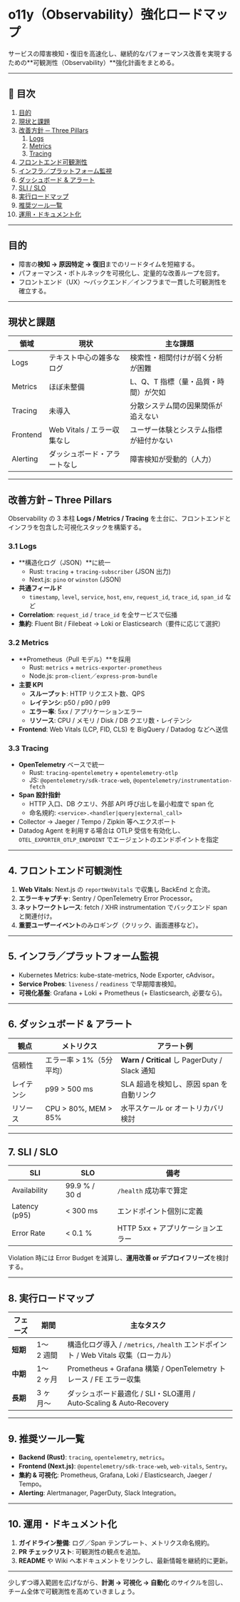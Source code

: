 # o11y（Observability）強化ロードマップ

サービスの障害検知・復旧を高速化し、継続的なパフォーマンス改善を実現するための**可観測性（Observability）**強化計画をまとめる。

---

## 📑 目次

1. [目的](#目的)
2. [現状と課題](#現状と課題)
3. [改善方針 ─ Three Pillars](#改善方針--three-pillars)
   1. [Logs](#31-logs)
   2. [Metrics](#32-metrics)
   3. [Tracing](#33-tracing)
4. [フロントエンド可観測性](#4-フロントエンド可観測性)
5. [インフラ／プラットフォーム監視](#5-インフラプラットフォーム監視)
6. [ダッシュボード & アラート](#6-ダッシュボード--アラート)
7. [SLI / SLO](#7-sli--slo)
8. [実行ロードマップ](#8-実行ロードマップ)
9. [推奨ツール一覧](#9-推奨ツール一覧)
10. [運用・ドキュメント化](#10-運用ドキュメント化)

---

## 目的

* 障害の**検知 → 原因特定 → 復旧**までのリードタイムを短縮する。
* パフォーマンス・ボトルネックを可視化し、定量的な改善ループを回す。
* フロントエンド（UX）〜バックエンド／インフラまで一貫した可観測性を確立する。

---

## 現状と課題

| 領域 | 現状 | 主な課題 |
|------|------|-----------|
| Logs | テキスト中心の雑多なログ | 検索性・相関付けが弱く分析が困難 |
| Metrics | ほぼ未整備 | L、Q、T 指標（量・品質・時間）が欠如 |
| Tracing | 未導入 | 分散システム間の因果関係が追えない |
| Frontend | Web Vitals / エラー収集なし | ユーザー体験とシステム指標が紐付かない |
| Alerting | ダッシュボード・アラートなし | 障害検知が受動的（人力）|

---

## 改善方針 – Three Pillars

Observability の 3 本柱 **Logs / Metrics / Tracing** を土台に、フロントエンドとインフラを包含した可視化スタックを構築する。

### 3.1 Logs

* **構造化ログ（JSON）**に統一
  * Rust: `tracing` + `tracing-subscriber` (JSON 出力)
  * Next.js: `pino` or `winston` (JSON)
* **共通フィールド**
  * `timestamp`, `level`, `service`, `host`, `env`, `request_id`, `trace_id`, `span_id` など
* **Correlation**: `request_id` / `trace_id` を全サービスで伝播
* **集約**: Fluent Bit / Filebeat → Loki or Elasticsearch（要件に応じて選択）

### 3.2 Metrics

* **Prometheus（Pull モデル）**を採用
  * Rust: `metrics` + `metrics-exporter-prometheus`
  * Node.js: `prom-client`／`express-prom-bundle`
* **主要 KPI**
  * **スループット**: HTTP リクエスト数、QPS
  * **レイテンシ**: p50 / p90 / p99
  * **エラー率**: 5xx / アプリケーションエラー
  * **リソース**: CPU / メモリ / Disk / DB クエリ数・レイテンシ
* **Frontend**: Web Vitals (LCP, FID, CLS) を BigQuery / Datadog などへ送信

### 3.3 Tracing

* **OpenTelemetry** ベースで統一
  * Rust: `tracing-opentelemetry` + `opentelemetry-otlp`
  * JS: `@opentelemetry/sdk-trace-web`, `@opentelemetry/instrumentation-fetch`
* **Span 設計指針**
  * HTTP 入口、DB クエリ、外部 API 呼び出しを最小粒度で span 化
  * 命名規約: `<service>.<handler|query|external_call>`
* Collector → Jaeger / Tempo / Zipkin 等へエクスポート
* Datadog Agent を利用する場合は OTLP 受信を有効化し、
  `OTEL_EXPORTER_OTLP_ENDPOINT` でエージェントのエンドポイントを指定

---

## 4. フロントエンド可観測性

1. **Web Vitals**: Next.js の `reportWebVitals` で収集し BackEnd と合流。
2. **エラーキャプチャ**: Sentry / OpenTelemetry Error Processor。
3. **ネットワークトレース**: fetch / XHR instrumentation でバックエンド span と関連付け。
4. **重要ユーザーイベント**のみロギング（クリック、画面遷移など）。

---

## 5. インフラ／プラットフォーム監視

* Kubernetes Metrics: kube-state-metrics, Node Exporter, cAdvisor。
* **Service Probes**: `liveness` / `readiness` で早期障害検知。
* **可視化基盤**: Grafana + Loki + Prometheus (+ Elasticsearch, 必要なら)。

---

## 6. ダッシュボード & アラート

| 観点 | メトリクス | アラート例 |
|------|-----------|-------------|
| 信頼性 | エラー率 > 1%（5分平均） | **Warn / Critical** し PagerDuty / Slack 通知 |
| レイテンシ | p99 > 500 ms | SLA 超過を検知し、原因 span を自動リンク |
| リソース | CPU > 80%, MEM > 85% | 水平スケール or オートリカバリ検討 |

---

## 7. SLI / SLO

| SLI | SLO | 備考 |
|-----|-----|------|
| Availability | 99.9 % / 30 d | `/health` 成功率で算定 |
| Latency (p95) | < 300 ms | エンドポイント個別に定義 |
| Error Rate | < 0.1 % | HTTP 5xx + アプリケーションエラー |

Violation 時には Error Budget を減算し、**運用改善 or デプロイフリーズ**を検討する。

---

## 8. 実行ロードマップ

| フェーズ | 期間 | 主なタスク |
|---------|------|-------------|
| **短期** | 1〜2 週間 | 構造化ログ導入 / `/metrics`, `/health` エンドポイント / Web Vitals 収集（ローカル） |
| **中期** | 1〜2 ヶ月 | Prometheus + Grafana 構築 / OpenTelemetry トレース / FE エラー収集 |
| **長期** | 3 ヶ月〜 | ダッシュボード最適化 / SLI・SLO運用 / Auto‑Scaling & Auto‑Recovery |

---

## 9. 推奨ツール一覧

* **Backend (Rust)**: `tracing`, `opentelemetry`, `metrics`。
* **Frontend (Next.js)**: `@opentelemetry/sdk-trace-web`, `web-vitals`, `Sentry`。
* **集約 & 可視化**: Prometheus, Grafana, Loki / Elasticsearch, Jaeger / Tempo。
* **Alerting**: Alertmanager, PagerDuty, Slack Integration。

---

## 10. 運用・ドキュメント化

1. **ガイドライン整備**: ログ／Span テンプレート、メトリクス命名規約。
2. **PR チェックリスト**: 可観測性の観点を追加。
3. **README** や Wiki へ本ドキュメントをリンクし、最新情報を継続的に更新。

---

少しずつ導入範囲を広げながら、**計測 → 可視化 → 自動化** のサイクルを回し、チーム全体で可観測性を高めていきましょう。
